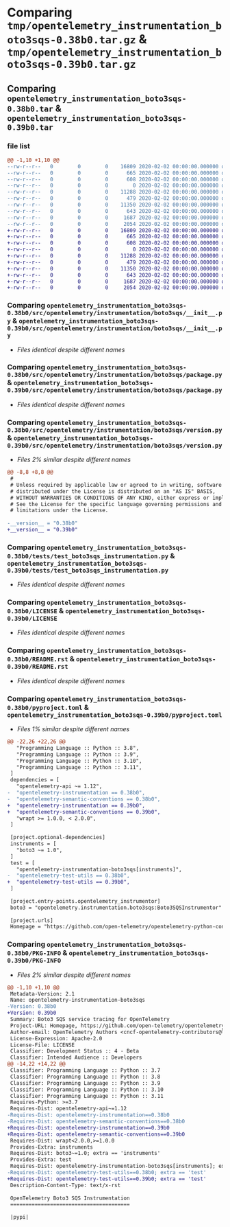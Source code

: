 # Comparing `tmp/opentelemetry_instrumentation_boto3sqs-0.38b0.tar.gz` & `tmp/opentelemetry_instrumentation_boto3sqs-0.39b0.tar.gz`

## Comparing `opentelemetry_instrumentation_boto3sqs-0.38b0.tar` & `opentelemetry_instrumentation_boto3sqs-0.39b0.tar`

### file list

```diff
@@ -1,10 +1,10 @@
--rw-r--r--   0        0        0    16809 2020-02-02 00:00:00.000000 opentelemetry_instrumentation_boto3sqs-0.38b0/src/opentelemetry/instrumentation/boto3sqs/__init__.py
--rw-r--r--   0        0        0      665 2020-02-02 00:00:00.000000 opentelemetry_instrumentation_boto3sqs-0.38b0/src/opentelemetry/instrumentation/boto3sqs/package.py
--rw-r--r--   0        0        0      608 2020-02-02 00:00:00.000000 opentelemetry_instrumentation_boto3sqs-0.38b0/src/opentelemetry/instrumentation/boto3sqs/version.py
--rw-r--r--   0        0        0        0 2020-02-02 00:00:00.000000 opentelemetry_instrumentation_boto3sqs-0.38b0/tests/__init__.py
--rw-r--r--   0        0        0    11288 2020-02-02 00:00:00.000000 opentelemetry_instrumentation_boto3sqs-0.38b0/tests/test_boto3sqs_instrumentation.py
--rw-r--r--   0        0        0      479 2020-02-02 00:00:00.000000 opentelemetry_instrumentation_boto3sqs-0.38b0/.gitignore
--rw-r--r--   0        0        0    11350 2020-02-02 00:00:00.000000 opentelemetry_instrumentation_boto3sqs-0.38b0/LICENSE
--rw-r--r--   0        0        0      643 2020-02-02 00:00:00.000000 opentelemetry_instrumentation_boto3sqs-0.38b0/README.rst
--rw-r--r--   0        0        0     1687 2020-02-02 00:00:00.000000 opentelemetry_instrumentation_boto3sqs-0.38b0/pyproject.toml
--rw-r--r--   0        0        0     2054 2020-02-02 00:00:00.000000 opentelemetry_instrumentation_boto3sqs-0.38b0/PKG-INFO
+-rw-r--r--   0        0        0    16809 2020-02-02 00:00:00.000000 opentelemetry_instrumentation_boto3sqs-0.39b0/src/opentelemetry/instrumentation/boto3sqs/__init__.py
+-rw-r--r--   0        0        0      665 2020-02-02 00:00:00.000000 opentelemetry_instrumentation_boto3sqs-0.39b0/src/opentelemetry/instrumentation/boto3sqs/package.py
+-rw-r--r--   0        0        0      608 2020-02-02 00:00:00.000000 opentelemetry_instrumentation_boto3sqs-0.39b0/src/opentelemetry/instrumentation/boto3sqs/version.py
+-rw-r--r--   0        0        0        0 2020-02-02 00:00:00.000000 opentelemetry_instrumentation_boto3sqs-0.39b0/tests/__init__.py
+-rw-r--r--   0        0        0    11288 2020-02-02 00:00:00.000000 opentelemetry_instrumentation_boto3sqs-0.39b0/tests/test_boto3sqs_instrumentation.py
+-rw-r--r--   0        0        0      479 2020-02-02 00:00:00.000000 opentelemetry_instrumentation_boto3sqs-0.39b0/.gitignore
+-rw-r--r--   0        0        0    11350 2020-02-02 00:00:00.000000 opentelemetry_instrumentation_boto3sqs-0.39b0/LICENSE
+-rw-r--r--   0        0        0      643 2020-02-02 00:00:00.000000 opentelemetry_instrumentation_boto3sqs-0.39b0/README.rst
+-rw-r--r--   0        0        0     1687 2020-02-02 00:00:00.000000 opentelemetry_instrumentation_boto3sqs-0.39b0/pyproject.toml
+-rw-r--r--   0        0        0     2054 2020-02-02 00:00:00.000000 opentelemetry_instrumentation_boto3sqs-0.39b0/PKG-INFO
```

### Comparing `opentelemetry_instrumentation_boto3sqs-0.38b0/src/opentelemetry/instrumentation/boto3sqs/__init__.py` & `opentelemetry_instrumentation_boto3sqs-0.39b0/src/opentelemetry/instrumentation/boto3sqs/__init__.py`

 * *Files identical despite different names*

### Comparing `opentelemetry_instrumentation_boto3sqs-0.38b0/src/opentelemetry/instrumentation/boto3sqs/package.py` & `opentelemetry_instrumentation_boto3sqs-0.39b0/src/opentelemetry/instrumentation/boto3sqs/package.py`

 * *Files identical despite different names*

### Comparing `opentelemetry_instrumentation_boto3sqs-0.38b0/src/opentelemetry/instrumentation/boto3sqs/version.py` & `opentelemetry_instrumentation_boto3sqs-0.39b0/src/opentelemetry/instrumentation/boto3sqs/version.py`

 * *Files 2% similar despite different names*

```diff
@@ -8,8 +8,8 @@
 #
 # Unless required by applicable law or agreed to in writing, software
 # distributed under the License is distributed on an "AS IS" BASIS,
 # WITHOUT WARRANTIES OR CONDITIONS OF ANY KIND, either express or implied.
 # See the License for the specific language governing permissions and
 # limitations under the License.
 
-__version__ = "0.38b0"
+__version__ = "0.39b0"
```

### Comparing `opentelemetry_instrumentation_boto3sqs-0.38b0/tests/test_boto3sqs_instrumentation.py` & `opentelemetry_instrumentation_boto3sqs-0.39b0/tests/test_boto3sqs_instrumentation.py`

 * *Files identical despite different names*

### Comparing `opentelemetry_instrumentation_boto3sqs-0.38b0/LICENSE` & `opentelemetry_instrumentation_boto3sqs-0.39b0/LICENSE`

 * *Files identical despite different names*

### Comparing `opentelemetry_instrumentation_boto3sqs-0.38b0/README.rst` & `opentelemetry_instrumentation_boto3sqs-0.39b0/README.rst`

 * *Files identical despite different names*

### Comparing `opentelemetry_instrumentation_boto3sqs-0.38b0/pyproject.toml` & `opentelemetry_instrumentation_boto3sqs-0.39b0/pyproject.toml`

 * *Files 1% similar despite different names*

```diff
@@ -22,26 +22,26 @@
   "Programming Language :: Python :: 3.8",
   "Programming Language :: Python :: 3.9",
   "Programming Language :: Python :: 3.10",
   "Programming Language :: Python :: 3.11",
 ]
 dependencies = [
   "opentelemetry-api ~= 1.12",
-  "opentelemetry-instrumentation == 0.38b0",
-  "opentelemetry-semantic-conventions == 0.38b0",
+  "opentelemetry-instrumentation == 0.39b0",
+  "opentelemetry-semantic-conventions == 0.39b0",
   "wrapt >= 1.0.0, < 2.0.0",
 ]
 
 [project.optional-dependencies]
 instruments = [
   "boto3 ~= 1.0",
 ]
 test = [
   "opentelemetry-instrumentation-boto3sqs[instruments]",
-  "opentelemetry-test-utils == 0.38b0",
+  "opentelemetry-test-utils == 0.39b0",
 ]
 
 [project.entry-points.opentelemetry_instrumentor]
 boto3 = "opentelemetry.instrumentation.boto3sqs:Boto3SQSInstrumentor"
 
 [project.urls]
 Homepage = "https://github.com/open-telemetry/opentelemetry-python-contrib/tree/main/instrumentation/opentelemetry-instrumentation-boto3sqs"
```

### Comparing `opentelemetry_instrumentation_boto3sqs-0.38b0/PKG-INFO` & `opentelemetry_instrumentation_boto3sqs-0.39b0/PKG-INFO`

 * *Files 2% similar despite different names*

```diff
@@ -1,10 +1,10 @@
 Metadata-Version: 2.1
 Name: opentelemetry-instrumentation-boto3sqs
-Version: 0.38b0
+Version: 0.39b0
 Summary: Boto3 SQS service tracing for OpenTelemetry
 Project-URL: Homepage, https://github.com/open-telemetry/opentelemetry-python-contrib/tree/main/instrumentation/opentelemetry-instrumentation-boto3sqs
 Author-email: OpenTelemetry Authors <cncf-opentelemetry-contributors@lists.cncf.io>
 License-Expression: Apache-2.0
 License-File: LICENSE
 Classifier: Development Status :: 4 - Beta
 Classifier: Intended Audience :: Developers
@@ -14,22 +14,22 @@
 Classifier: Programming Language :: Python :: 3.7
 Classifier: Programming Language :: Python :: 3.8
 Classifier: Programming Language :: Python :: 3.9
 Classifier: Programming Language :: Python :: 3.10
 Classifier: Programming Language :: Python :: 3.11
 Requires-Python: >=3.7
 Requires-Dist: opentelemetry-api~=1.12
-Requires-Dist: opentelemetry-instrumentation==0.38b0
-Requires-Dist: opentelemetry-semantic-conventions==0.38b0
+Requires-Dist: opentelemetry-instrumentation==0.39b0
+Requires-Dist: opentelemetry-semantic-conventions==0.39b0
 Requires-Dist: wrapt<2.0.0,>=1.0.0
 Provides-Extra: instruments
 Requires-Dist: boto3~=1.0; extra == 'instruments'
 Provides-Extra: test
 Requires-Dist: opentelemetry-instrumentation-boto3sqs[instruments]; extra == 'test'
-Requires-Dist: opentelemetry-test-utils==0.38b0; extra == 'test'
+Requires-Dist: opentelemetry-test-utils==0.39b0; extra == 'test'
 Description-Content-Type: text/x-rst
 
 OpenTelemetry Boto3 SQS Instrumentation
 =======================================
 
 |pypi|
```

